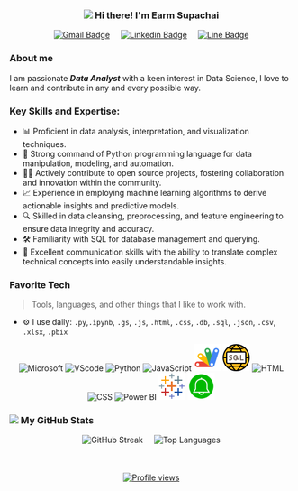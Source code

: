 <!-- Heading -->
<h3 align="center"><img src = "https://raw.githubusercontent.com/MartinHeinz/MartinHeinz/master/wave.gif" width = 30px> Hi there! I'm Earm Supachai</h3>


<!-- contact -->
<div align="center">
<p align="center">
    <a href="mailto:supachairatchakoo@gmail.com" target="_blank">
        <img src="https://img.shields.io/badge/-supachairatchakoo@gmail.com-c14438?style=flat&logo=Gmail&logoColor=white" alt="Gmail Badge"></a>
    &nbsp;&nbsp;&nbsp; <!-- เพิ่มระยะห่างระหว่างลิงก์ -->
    <a href="https://www.linkedin.com/in/supachai-ratchakoo-7b969a2a3?utm_source=share&utm_campaign=share_via&utm_content=profile&utm_medium=android_app" target="_blank">
        <img src="https://img.shields.io/badge/-SUPACHAI%20RATCHAKOO-0072b1?style=flat&logo=Linkedin&logoColor=white" alt="Linkedin Badge"></a>
    &nbsp;&nbsp;&nbsp; <!-- เพิ่มระยะห่างระหว่างลิงก์ -->
    <a href="https://line.me/ti/p/mFk6933tmb" target="_blank">
        <img src="https://img.shields.io/badge/earmearm-00C300?style=lat&logo=line&logoColor=white" alt="Line Badge"></a>
</p>
</div>


### About me
I am passionate ***Data Analyst*** with a keen interest in Data Science, I love to learn and contribute in any and every possible way.

### Key Skills and Expertise:
 <div>
<ul>
    <li>📊 Proficient in data analysis, interpretation, and visualization techniques.</li>
    <li>🐍 Strong command of Python programming language for data manipulation, modeling, and automation.</li>
    <li>👩‍💻 Actively contribute to open source projects, fostering collaboration and innovation within the community.</li>
    <li>📈 Experience in employing machine learning algorithms to derive actionable insights and predictive models.</li>
    <li>🔍 Skilled in data cleansing, preprocessing, and feature engineering to ensure data integrity and accuracy.</li>
    <li>🛠️ Familiarity with SQL for database management and querying.</li>
    <li>📝 Excellent communication skills with the ability to translate complex technical concepts into easily understandable insights.</li>
</ul>
 </div>

<!-- Skill Views -->
### Favorite Tech
 <div>

> Tools, languages, and other things that I like to work with.
- ⚙️ I use daily: `.py`,`.ipynb`, `.gs`, `.js`, `.html`, `.css`, `.db`, `.sql`, `.json`, `.csv`, `.xlsx`, `.pbix`
</div>

<!-- Skill Table -->
<div>
    <p align="center">
        <img src="https://img.icons8.com/color/48/000000/microsoft.png" width="48" height="48" alt="Microsoft" />
        <img src="https://img.icons8.com/color/48/000000/visual-studio-code-2019.png" width="48" height="48" alt="VScode" />
        <img src="https://img.icons8.com/color/48/000000/python.png" width="48" height="48" alt="Python" />
        <img src="https://img.icons8.com/color/48/000000/javascript.png" width="48" height="48" alt="JavaScript" />
        <img src="Google_Apps_Script.png" width="48" height="48" alt="Appscript" />
        <img src="SQL.png" width="48" height="48" alt="SQL" />
        <img src="https://img.icons8.com/color/48/000000/html-5.png" width="48" height="48" alt="HTML" />
        <img src="https://img.icons8.com/color/48/000000/css3.png" width="48" height="48" alt="CSS" />
        <img src="https://img.icons8.com/color/48/000000/power-bi.png" width="48" height="48" alt="Power BI" />
        <img src="Tableau.png" width="48" height="48" alt="Tableau" />
        <img src="Line_notify.png" width="48" height="48" alt="Line" />
    </p>
</div>

  
<!-- My GitHub -->
### <img src="https://i.pinimg.com/originals/65/c4/f4/65c4f452571be1261e9c623f7da488ac.gif" width="18px"> My GitHub Stats 

<div align="center">
  <img src="https://github-readme-streak-stats.herokuapp.com?user=su-pa-chai&theme=dark&hide_border=true&border_radius=18" alt="GitHub Streak" width="48%" height="200px">
    &nbsp;&nbsp;&nbsp;
  <img src="https://github-readme-stats.vercel.app/api/top-langs/?username=su-pa-chai&layout=compact&theme=dark&hide_border=true&border_radius=8" alt="Top Languages" width="48%" height="200px">
</div>


<!-- Profile Views -->

<div align="center" style="margin: 50px 0;">
  <a href="https://github.com/su-pa-chai/">
    <img width="123px" src="https://komarev.com/ghpvc/?username=su-pa-chai&label=Profile%20views&color=DE002D&style=flat" alt="Profile views" />
  </a>
</div>


<!-- THE END -->


<!--
**su-pa-chai/su-pa-chai** is a ✨ _special_ ✨ repository because its `README.md` (this file) appears on your GitHub profile.

Here are some ideas to get you started:

- 🔭 I’m currently working on ...
- 🌱 I’m currently learning ...
- 👯 I’m looking to collaborate on ...
- 🤔 I’m looking for help with ...
- 💬 Ask me about ...
- 📫 How to reach me: ...
- 😄 Pronouns: ...
- ⚡ Fun fact: ...
-->
